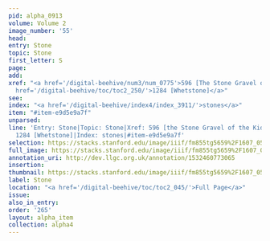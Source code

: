 ```yaml
---
pid: alpha_0913
volume: Volume 2
image_number: '55'
head: 
entry: Stone
topic: Stone
first_letter: S
page: 
add: 
xref: "<a href='/digital-beehive/num3/num_0775'>596 [The Stone Gravel of the Kidneys]</a>|<a
  href='/digital-beehive/toc/toc2_250/'>1284 [Whetstone]</a>"
see: 
index: "<a href='/digital-beehive/index4/index_3911/'>stones</a>"
item: "#item-e9d5e9a7f"
unparsed: 
line: 'Entry: Stone|Topic: Stone|Xref: 596 [the Stone Gravel of the Kidneys]|Xref:
  1284 [Whetstone]|Index: stones|#item-e9d5e9a7f'
selection: https://stacks.stanford.edu/image/iiif/fm855tg5659%2F1607_0522/321,3489,3032,329/full/0/default.jpg
full_image: https://stacks.stanford.edu/image/iiif/fm855tg5659%2F1607_0522/full/full/0/default.jpg
annotation_uri: http://dev.llgc.org.uk/annotation/1532460773065
insertion: 
thumbnail: https://stacks.stanford.edu/image/iiif/fm855tg5659%2F1607_0522/321,3489,600,180/250,/0/default.jpg
label: Stone
location: "<a href='/digital-beehive/toc/toc2_045/'>Full Page</a>"
issue: 
also_in_entry: 
order: '265'
layout: alpha_item
collection: alpha4
---
```

